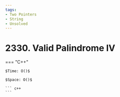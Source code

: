 ```yaml
---
tags:
- Two Pointers
- String
- Unsolved
---
```



# 2330. Valid Palindrome IV

=== "C++"

    $Time: O()$

    $Space: O()$

    ``` c++
    ```